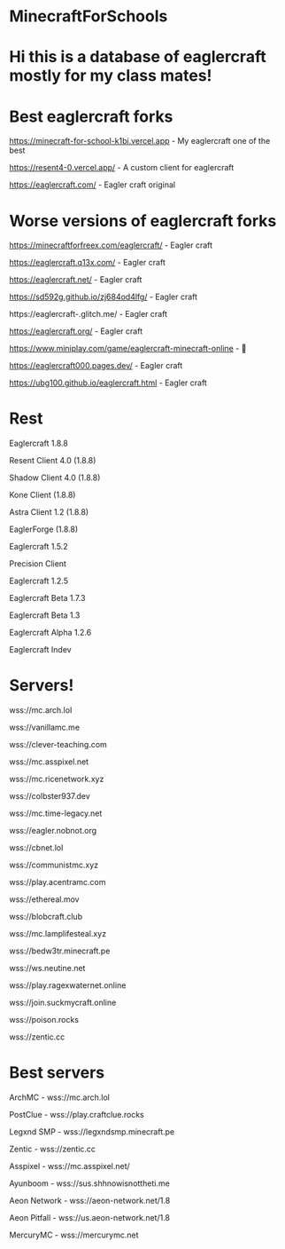 # MinecraftForSchools

# Hi this is a database of eaglercraft mostly for my class mates!

# Best eaglercraft forks

https://minecraft-for-school-k1bi.vercel.app - My eaglercraft one of the best

https://resent4-0.vercel.app/ - A custom client for eaglercraft

https://eaglercraft.com/ - Eagler craft original

# Worse versions of eaglercraft forks

https://minecraftforfreex.com/eaglercraft/ - Eagler craft

https://eaglercraft.q13x.com/ - Eagler craft

https://eaglercraft.net/ - Eagler craft

https://sd592g.github.io/zj684od4lfg/ - Eagler craft

https://eaglercraft-.glitch.me/ - Eagler craft

https://eaglercraft.org/ - Eagler craft

https://www.miniplay.com/game/eaglercraft-minecraft-online - 💩

https://eaglercraft000.pages.dev/ - Eagler craft

https://ubg100.github.io/eaglercraft.html - Eagler craft

# Rest

Eaglercraft 1.8.8

Resent Client 4.0 (1.8.8)

Shadow Client 4.0 (1.8.8)

Kone Client (1.8.8)

Astra Client 1.2 (1.8.8)

EaglerForge (1.8.8)

Eaglercraft 1.5.2

Precision Client

Eaglercraft 1.2.5

Eaglercraft Beta 1.7.3

Eaglercraft Beta 1.3

Eaglercraft Alpha 1.2.6

Eaglercraft Indev

# Servers!

wss://mc.arch.lol

wss://vanillamc.me

wss://clever-teaching.com

wss://mc.asspixel.net

wss://mc.ricenetwork.xyz

wss://colbster937.dev

wss://mc.time-legacy.net

wss://eagler.nobnot.org

wss://cbnet.lol

wss://communistmc.xyz

wss://play.acentramc.com

wss://ethereal.mov

wss://blobcraft.club

wss://mc.lamplifesteal.xyz

wss://bedw3tr.minecraft.pe

wss://ws.neutine.net

wss://play.ragexwaternet.online

wss://join.suckmycraft.online

wss://poison.rocks

wss://zentic.cc

# Best servers

ArchMC - wss://mc.arch.lol

PostClue - wss://play.craftclue.rocks

Legxnd SMP - wss://legxndsmp.minecraft.pe

Zentic - wss://zentic.cc

Asspixel - wss://mc.asspixel.net/

Ayunboom - wss://sus.shhnowisnottheti.me

Aeon Network - wss://aeon-network.net/1.8

Aeon Pitfall - wss://us.aeon-network.net/1.8

MercuryMC - wss://mercurymc.net

